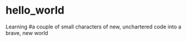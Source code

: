 # hello_world
Learning
#a couple of small characters of new, unchartered code into a brave, new world

